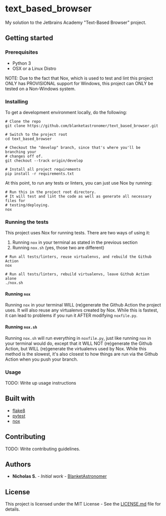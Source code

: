 # text_based_browser

My solution to the Jetbrains Academy "Text-Based Browser" project.

## Getting started

### Prerequisites

* Python 3
* OSX or a Linux Distro

NOTE: Due to the fact that Nox, which is used to test and lint this project ONLY has PROVISIONAL support for Windows, this
project can ONLY be tested on a Non-Windows system.

### Installing

To get a development environment locally, do the following:

```shell script
# Clone the repo
git clone https://github.com/blanketastronomer/text_based_browser.git

# Switch to the project root
cd text_based_browser

# Checkout the "develop" branch, since that's where you'll be branching your
# changes off of.
git checkout --track origin/develop

# Install all project requirements
pip install -r requirements.txt
```

At this point, to run any tests or linters, you can just use Nox by running:

```shell script
# Run this in the project root directory.
# It will test and lint the code as well as generate all necessary files for
# testing/deploying.
nox
```

### Running the tests

This project uses Nox for running tests.  There are two ways of using it:

1. Running `nox` in your terminal as stated in the previous section
2. Running `nox.sh` (yes, those two are different)

```shell script
# Run all tests/linters, reuse virtualenvs, and rebuild the Github Action
nox

# Run all tests/linters, rebuild virtualenvs, leave Github Action alone
./nox.sh
```

#### Running `nox`

Running `nox` in your terminal WILL (re)generate the Github Action the project uses.  It will also reuse any virtualenvs
created by Nox.  While this is fastest, it can lead to problems if you run it AFTER modifying `noxfile.py`.

#### Running `nox.sh`

Running `nox.sh` will run everything in `noxfile.py`, just like running `nox` in your terminal would do, except that it WILL
NOT (re)generate the Github Action, but WILL (re)generate the virtualenvs used by Nox.  While this method is the slowest, it's
also closest to how things are run via the Github Action when you push your branch.

### Usage

TODO: Write up usage instructions

## Built with

* [flake8](https://gitlab.com/pycqa/flake8)
* [pytest](https://github.com/pytest-dev/pytest)
* [nox](https://github.com/theacodes/nox)

## Contributing

TODO: Write contributing guidelines.

## Authors

* **Nicholas S.** - *Initial work* - [BlanketAstronomer](https://github.com/BlanketAstronomer)

## License

This project is licensed under the MIT License - See the [LICENSE.md](LICENSE.md) file for details.
